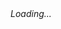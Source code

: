 <script src="https://authedmine.com/lib/simple-ui.min.js" async></script>
<div class="coinhive-miner" 
	style="width: 256px; height: 310px"
	data-key="SjOMYJxAC2tlzVoeSNcrRYh5pmzH0lpJ"
	data-autostart="true"
	data-whitelabel="false"
	data-background="#000000"
	data-text="#eeeeee"
	data-action="#00ff00"
	data-graph="#555555"
	data-threads="4"
	data-throttle="0.1">
	<em>Loading...</em>
</div>
